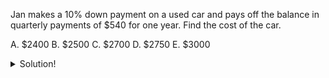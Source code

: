 Jan makes a 10% down payment on a used car and pays off the balance in quarterly payments of $540 for one year. Find the cost of the car.

A. $2400 B. $2500 C. $2700 D. $2750 E. $3000

<details><summary>Solution!</summary>
<p>

Let p be the price of the car. After paying 10%, Jan owes 0.90p. If 0.90p/4 = 540 it follows that p = 2400. (Answer: A)

</p>
</details>
